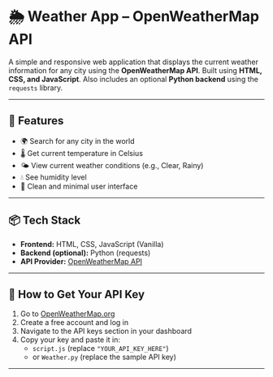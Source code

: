 # 🌦️ Weather App – OpenWeatherMap API

A simple and responsive web application that displays the current weather information for any city using the **OpenWeatherMap API**. Built using **HTML, CSS, and JavaScript**. Also includes an optional **Python backend** using the `requests` library.

---

## 🔧 Features

- 🌍 Search for any city in the world
- 🌡️ Get current temperature in Celsius
- 🌤️ View current weather conditions (e.g., Clear, Rainy)
- 💧 See humidity level
- 🧾 Clean and minimal user interface

---

## 📦 Tech Stack

- **Frontend:** HTML, CSS, JavaScript (Vanilla)
- **Backend (optional):** Python (requests)
- **API Provider:** [OpenWeatherMap API](https://openweathermap.org/api)

---

## 🔑 How to Get Your API Key

1. Go to [OpenWeatherMap.org](https://openweathermap.org/api)
2. Create a free account and log in
3. Navigate to the API keys section in your dashboard
4. Copy your key and paste it in:
   - `script.js` (replace `"YOUR_API_KEY_HERE"`)
   - or `Weather.py` (replace the sample API key)


---



